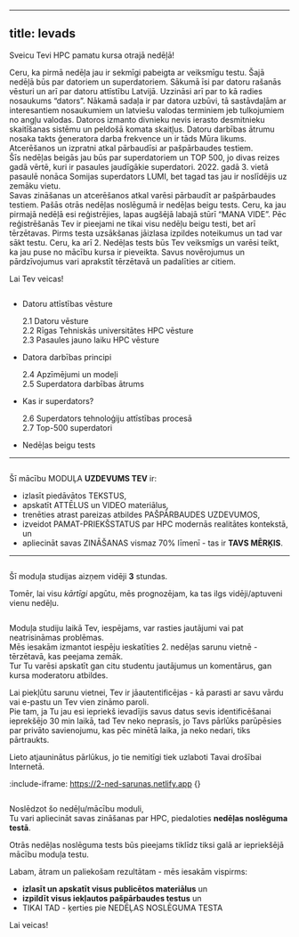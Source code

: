 
---
title: Ievads
---
Sveicu Tevi HPC pamatu kursa otrajā nedēļā!  

Ceru, ka pirmā nedēļa jau ir sekmīgi pabeigta ar veiksmīgu testu.
Šajā nedēļā būs par datoriem un superdatoriem. Sākumā īsi par datoru rašanās vēsturi un arī par datoru attīstību Latvijā. Uzzināsi arī par to kā radies nosaukums “dators”. Nākamā sadaļa ir par datora uzbūvi, tā sastāvdaļām ar interesantiem nosaukumiem un latviešu valodas terminiem jeb tulkojumiem no angļu valodas. Datoros izmanto divnieku nevis ierasto desmitnieku skaitīšanas sistēmu un peldošā komata skaitļus. Datoru darbības ātrumu nosaka takts ģeneratora darba frekvence un ir tāds Mūra likums.  Atcerēšanos un izpratni atkal pārbaudīsi ar pašpārbaudes testiem.  
Šīs nedēļas beigās jau būs par superdatoriem un TOP 500, jo divas reizes gadā vērtē, kuri ir pasaules jaudīgākie superdatori. 2022. gadā 3. vietā pasaulē nonāca Somijas superdators LUMI, bet tagad tas jau ir noslīdējis uz zemāku vietu.  
Savas zināšanas un atcerēšanos atkal varēsi pārbaudīt ar pašpārbaudes testiem. Pašās otrās nedēļas noslēgumā ir nedēļas beigu tests. Ceru, ka jau pirmajā nedēļā esi reģistrējies, lapas augšējā labajā stūrī “MANA VIDE”. Pēc reģistrēšanās Tev ir pieejami ne tikai visu nedēļu beigu testi, bet arī tērzētavas. Pirms testa uzsākšanas jāizlasa izpildes noteikumus un tad var sākt testu. Ceru, ka arī 2. Nedēļas tests būs Tev veiksmīgs un varēsi teikt, ka jau puse no mācību kursa ir pieveikta.
Savus novērojumus un pārdzīvojumus vari aprakstīt tērzētavā un padalīties ar citiem.  

Lai Tev veicas!


```attention-note {label: "Otrās nedēļas tēmas"}
```
- Datoru attīstības vēsture
   
    2.1 Datoru vēsture  
    2.2 Rīgas Tehniskās universitātes HPC vēsture  
    2.3 Pasaules jauno laiku HPC vēsture
  
- Datora darbības principi

    2.4 Apzīmējumi un modeļi  
    2.5 Superdatora darbības ātrums 

- Kas ir superdators?

    2.6 Superdators tehnoloģiju attīstības procesā  
    2.7 Top-500 superdatori  

- Nedēļas beigu tests
  
---
```attention-note {label: "Tavs uzdevums"}
```
Šī mācību MODUĻA **UZDEVUMS TEV** ir:
- izlasīt piedāvātos TEKSTUS,
- apskatīt ATTĒLUS un VIDEO materiālus,
- trenēties atrast pareizas atbildes PAŠPĀRBAUDES UZDEVUMOS,
- izveidot PAMAT-PRIEKŠSTATUS par HPC modernās realitātes kontekstā, un
- apliecināt savas ZINĀŠANAS vismaz 70% līmenī - tas ir **TAVS MĒRĶIS**.

---
```attention-note {label: "Studijas prasa Tavu laiku"}
```
Šī moduļa studijas aizņem vidēji **3** stundas.

<!--
[STUDIJAS VARAM TURPINĀT ŠEIT!](https://hpc-pamati-saturs.learning.lv/preview/2-modulis/1_1)
-->

Tomēr, lai visu *kārtīgi* apgūtu, mēs prognozējam, ka tas ilgs vidēji/aptuveni vienu nedēļu.

```attention-note {label: "Tu neesi viens - piedalies diskusijā"}
```
Moduļa studiju laikā Tev, iespējams, var rasties jautājumi vai pat neatrisināmas problēmas.  
Mēs iesakām izmantot iespēju ieskatīties 2. nedēļas sarunu vietnē - tērzētavā, kas peejama zemāk.  
Tur Tu varēsi apskatīt gan citu studentu jautājumus un komentārus, gan kursa moderatoru atbildes.  

Lai piekļūtu sarunu vietnei, Tev ir jāautentificējas  - kā parasti ar savu vārdu vai e-pastu un Tev vien zināmo paroli.   
Pie tam, ja Tu jau esi iepriekš ievadījis savus datus sevis identificēšanai ieprekšējo 30 min laikā, tad Tev neko neprasīs, jo Tavs pārlūks parūpēsies par privāto savienojumu, kas pēc minētā laika, ja neko nedari, tiks pārtraukts. 

Lieto atjauninātus pārlūkus, jo tie nemitīgi tiek uzlaboti Tavai drošībai Internetā.


:include-iframe: https://2-ned-sarunas.netlify.app {}

<!--
[SARUNU VIETNE - TĒRZĒTAVA](https://2-ned-sarunas.netlify.app/)
-->

```attention-note {label: "Kā pārliecināties, vai Tu esi ieguvis jaunas zināšanas"}
```
Noslēdzot šo nedēļu/mācību moduli,  
Tu vari apliecināt savas zināšanas par HPC, piedaloties **nedēļas noslēguma testā**.  

<!--
[2. NEDĒĻAS TESTS](https://hpc-pamati.learning.lv/exam) -->
Otrās nedēļas noslēguma tests būs pieejams tiklīdz tiksi galā ar iepriekšējā mācību moduļa testu.

Labam, ātram un paliekošam rezultātam - mēs iesakām vispirms:
-  **izlasīt un apskatīt visus publicētos materiālus** un 
- **izpildīt visus iekļautos pašpārbaudes testus** un 
- TIKAI TAD - ķerties pie NEDĒĻAS NOSLĒGUMA TESTA

Lai veicas!
